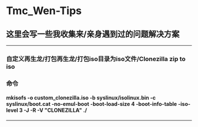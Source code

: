 # Tmc_Wen-Tips
## 这里会写一些我收集来/亲身遇到过的问题解决方案
---
### 自定义再生龙/打包再生龙/打包iso目录为iso文件/Clonezilla zip to iso
### 命令
#### mkisofs -o custom_clonezilla.iso         -b syslinux/isolinux.bin         -c syslinux/boot.cat         -no-emul-boot         -boot-load-size 4         -boot-info-table         -iso-level 3         -J -R -V "CLONEZILLA"        ./
---
